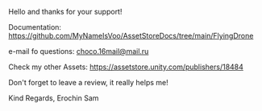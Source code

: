 Hello and thanks for your support!

Documentation: https://github.com/MyNameIsVoo/AssetStoreDocs/tree/main/FlyingDrone

e-mail fo questions: choco.16mail@mail.ru

Check my other Assets: https://assetstore.unity.com/publishers/18484

Don't forget to leave a review, it really helps me!

Kind Regards,
Erochin Sam
